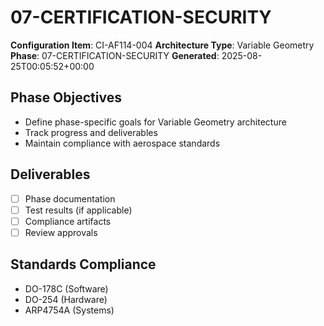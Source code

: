 # 07-CERTIFICATION-SECURITY

**Configuration Item**: CI-AF114-004
**Architecture Type**: Variable Geometry
**Phase**: 07-CERTIFICATION-SECURITY
**Generated**: 2025-08-25T00:05:52+00:00

## Phase Objectives
- Define phase-specific goals for Variable Geometry architecture
- Track progress and deliverables
- Maintain compliance with aerospace standards

## Deliverables
- [ ] Phase documentation
- [ ] Test results (if applicable)
- [ ] Compliance artifacts
- [ ] Review approvals

## Standards Compliance
- DO-178C (Software)
- DO-254 (Hardware)
- ARP4754A (Systems)
